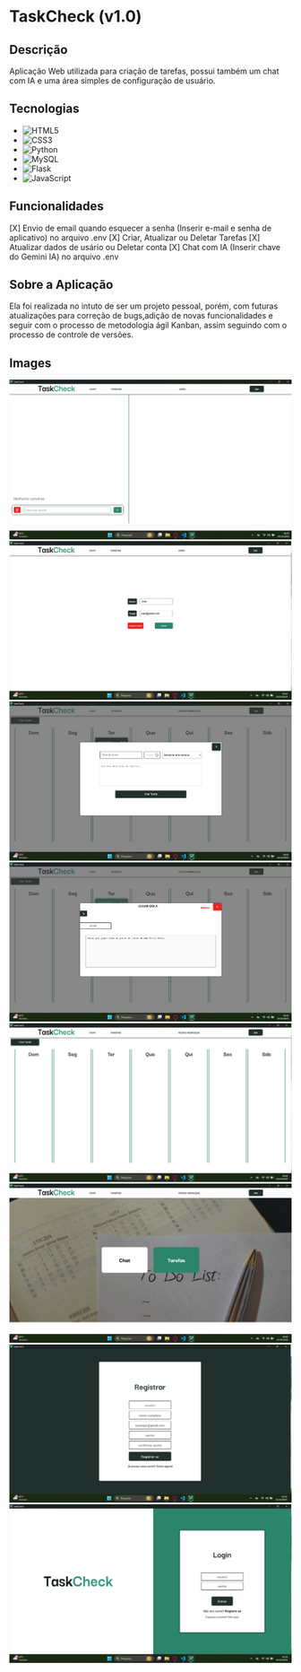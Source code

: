 # TaskCheck (v1.0)
## Descrição
Aplicação Web utilizada para criação de tarefas, possui também um chat com IA e uma área simples
de configuração de usuário.

## Tecnologias
* ![HTML5](https://img.shields.io/badge/html5-%23E34F26.svg?style=for-the-badge&logo=html5&logoColor=white)
* ![CSS3](https://img.shields.io/badge/css3-%231572B6.svg?style=for-the-badge&logo=css3&logoColor=white)
* ![Python](https://img.shields.io/badge/python-3670A0?style=for-the-badge&logo=python&logoColor=ffdd54)
* ![MySQL](https://img.shields.io/badge/mysql-4479A1.svg?style=for-the-badge&logo=mysql&logoColor=white)
* ![Flask](https://img.shields.io/badge/flask-%23000.svg?style=for-the-badge&logo=flask&logoColor=white)
* ![JavaScript](https://img.shields.io/badge/javascript-%23323330.svg?style=for-the-badge&logo=javascript&logoColor=%23F7DF1E)

## Funcionalidades
[X] Envio de email quando esquecer a senha (Inserir e-mail e senha de aplicativo) no arquivo .env
[X] Criar, Atualizar ou Deletar Tarefas
[X] Atualizar dados de usário ou Deletar conta
[X] Chat com IA (Inserir chave do Gemini IA) no arquivo .env

## Sobre a Aplicação
Ela foi realizada no intuto de ser um projeto pessoal, porém, com futuras atualizações para correção de bugs,adição de novas funcionalidades e seguir com o processo de metodologia ágil Kanban, assim seguindo com o processo
de controle de versões. 

## Images
![Task1](/TaskcheckImages/Captura_1.png)
![Task2](/TaskcheckImages/Captura_2.png)
![Task3](/TaskcheckImages/Captura_3.png)
![Task4](/TaskcheckImages/Captura_4.png)
![Task5](/TaskcheckImages/Captura_5.png)
![Task6](/TaskcheckImages/Captura_6.png)
![Task7](/TaskcheckImages/Captura_7.png)
![Task8](/TaskcheckImages/Captura_8.png)


